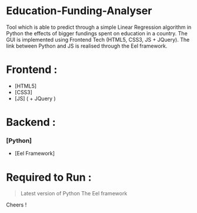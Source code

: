 # Education-Funding-Analyser
Tool which is able to predict through a simple Linear Regression algorithm in Python the effects of bigger fundings spent on education in a country. The GUI is implemented using Frontend Tech (HTML5, CSS3, JS + JQuery). The link between Python and JS is realised through the Eel framework.

# Frontend :
- [HTML5] 
- [CSS3]
- [JS] ( + JQuery )

# Backend :
### [Python]
* [Eel Framework]

# Required to Run :
> Latest version of Python
> The Eel framework



Cheers !
